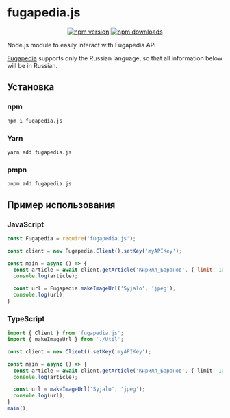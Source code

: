 # fugapedia.js
<p align="center">
  <a href="https://www.npmjs.com/package/fugapedia.js"><img src="https://img.shields.io/npm/v/fugapedia.js?color=FF6E1B&maxAge=3600" alt="npm version" /></a>
  <a href="https://www.npmjs.com/package/fugapedia.js"><img src="https://img.shields.io/npm/dt/fugapedia.js?color=FF6E1B&maxAge=3600" alt="npm downloads" /></a>
</p>

Node.js module to easily interact with Fugapedia API

[Fugapedia](https://fugapedia.xyz) supports only the Russian language, so that all information below will be in Russian.

## Установка
### npm
```
npm i fugapedia.js
```
### Yarn
```
yarn add fugapedia.js
```
### pmpn
```
pnpm add fugapedia.js
```

## Пример использования
### JavaScript
```js
const Fugapedia = require('fugapedia.js');

const client = new Fugapedia.Client().setKey('myAPIKey');

const main = async () => {
  const article = await client.getArticle('Кирилл_Баранов', { limit: 100 });
  console.log(article);

  const url = Fugapedia.makeImageUrl('Syjalo', 'jpeg');
  console.log(url); 
}
```
### TypeScript
```ts
import { Client } from 'fugapedia.js';
import { makeImageUrl } from './Util';

const client = new Client().setKey('myAPIKey');

const main = async () => {
  const article = await client.getArticle('Кирилл_Баранов', { limit: 100 });
  console.log(article);

  const url = makeImageUrl('Syjalo', 'jpeg');
  console.log(url);
}
main();
```
